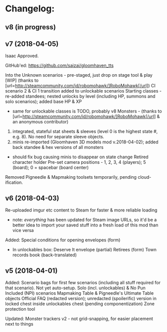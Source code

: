 # Changelog:

## v8 (in progress)



## v7 (2018-04-05)

Isaac Approved.

GitHub'ed: https://github.com/saizai/gloomhaven_tts

Into the Unknown scenarios - pre-staged, just drop on stage tool & play [WIP] (thanks to [url=http://steamcommunity.com/id/robomohawk/]RoboMohawk[/url])
CI scenario 2 & CI 1 transition added to unlockable scenarios
Starting classes - re-added standees; nested unlocks by level (including HP, summons and solo scenarios); added base HP & XP
- same for unlockable classes is TODO, probably v8
Monsters - (thanks to [url=http://steamcommunity.com/id/robomohawk/]RoboMohawk[/url] & an anonymous contributor)
1. integrated, stateful stat sheets & sleeves (level 0 is the highest state #, e.g. 8). No need for separate sleeve objects.
2. minis re-imported (Gloomhaven 3D models mod v.2018-04-02); added back standee & hex versions of all monsters
  - should fix bug causing minis to disappear on state change
Retired character holder
Pre-set camera positions - 1, 2, 3, 4 (players); 5 (board); 0 = spacebar (board center)

Removed Pigneedle & Mapmaking toolsets temporarily, pending cloud-ification.

## v6 (2018-04-03)

Re-uploaded imgur etc content to Steam for faster & more reliable loading
- note: *everything* has been updated for Steam image URLs, so it'd be a better idea to import your saved stuff into a fresh load of this mod than vice versa

Added:
Special conditions for opening envelopes (form)
- In unlockables box:
Deserve It envelope (partial)
Retirees (form)
Town records book (back-translated)


## v5 (2018-04-01)

Added:
Scenario bags for first few scenarios (including all stuff required for that scenario). Not yet auto-setup.
Solo (incl. unlockables) & No Pun Included (NPI) scenarios
Mapmaking Table & Pigneedle's Ultimate Table objects
Official FAQ (redacted version); unredacted (spoilerific) version in locked chest inside unlockables chest (pending componentization)
Zone protection tool

Updated:
Monster trackers v2 - not grid-snapping, for easier placement next to things

